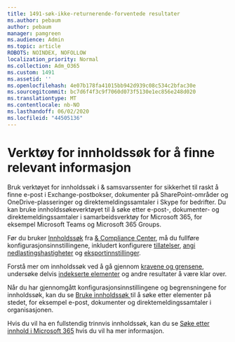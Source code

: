 ```yaml
---
title: 1491-søk-ikke-returnerende-forventede resultater
ms.author: pebaum
author: pebaum
manager: pamgreen
ms.audience: Admin
ms.topic: article
ROBOTS: NOINDEX, NOFOLLOW
localization_priority: Normal
ms.collection: Adm_O365
ms.custom: 1491
ms.assetid: ''
ms.openlocfilehash: 4e07b178fa41015bb942d939c08c534c2bfac30e
ms.sourcegitcommit: bc7d6f4f3c9f7060d073f5130e1ec856e248d020
ms.translationtype: MT
ms.contentlocale: nb-NO
ms.lasthandoff: 06/02/2020
ms.locfileid: "44505136"
---
```

# <a name="content-search-tool-to-find-relevant-info"></a>Verktøy for innholdssøk for å finne relevant informasjon

Bruk verktøyet for innholdssøk i & samsvarssenter for sikkerhet til raskt å finne e-post i Exchange-postbokser, dokumenter på SharePoint-områder og OneDrive-plasseringer og direktemeldingssamtaler i Skype for bedrifter. Du kan bruke innholdssøkeverktøyet til å søke etter e-post-, dokumenter- og direktemeldingssamtaler i samarbeidsverktøy for Microsoft 365, for eksempel Microsoft Teams og Microsoft 365 Groups.


Før du bruker [Innholdssøk](https://sip.protection.office.com/contentsearchbeta?ContentOnly=1) fra [& Compliance Center](https://sip.protection.office.com/homepage), må du fullføre konfigurasjonsinnstillingene, inkludert konfigurere [tillatelser](https://docs.microsoft.com/microsoft-365/compliance/permissions-filtering-for-content-search), [angi nedlastingshastigheter](https://docs.microsoft.com/microsoft-365/compliance/increase-download-speeds-when-exporting-ediscovery-results) og [eksportinnstillinger](https://docs.microsoft.com/microsoft-365/compliance/disable-reports-when-you-export-content-search-results).

Forstå mer om innholdssøk ved å gå gjennom [kravene og grensene](https://docs.microsoft.com/microsoft-365/compliance/limits-for-content-search), undersøke delvis [indekserte elementer](https://docs.microsoft.com/microsoft-365/compliance/investigating-partially-indexed-items-in-ediscovery) og andre resultater å være klar over.

Når du har gjennomgått konfigurasjonsinnstillingene og begrensningene for innholdssøk, kan du se [Bruke innholdssøk </a> til å søke etter elementer på stedet, for eksempel e-post, dokumenter og direktemeldingssamtaler i organisasjonen](https://docs.microsoft.com/microsoft-365/compliance/content-search).

Hvis du vil ha en fullstendig trinnvis innholdssøk, kan du se [Søke etter innhold i Microsoft 365](https://docs.microsoft.com/microsoft-365/compliance/search-for-content) hvis du vil ha mer informasjon.
